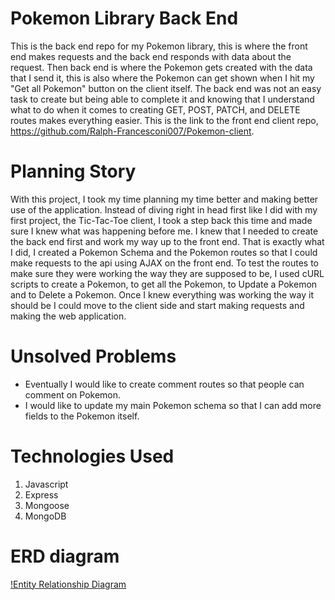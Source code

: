 # Pokemon Library Back End
This is the back end repo for my Pokemon library, this is where the front end makes requests and the back end responds with data about the request. Then back end is where the Pokemon gets created with the data that I send it, this is also where the Pokemon can get shown when I hit my "Get all Pokemon" button on the client itself. The back end was not an easy task to create but being able to complete it and knowing that I understand what to do when it comes to creating GET, POST, PATCH, and DELETE routes makes everything easier. This is the link to the front end client repo, https://github.com/Ralph-Francesconi007/Pokemon-client.

# Planning Story
With this project, I took my time planning my time better and making better use of the application. Instead of diving right in head first like I did with my first project, the Tic-Tac-Toe client, I took a step back this time and made sure I knew what was happening before me. I knew that I needed to create the back end first and work my way up to the front end. That is exactly what I did, I created a Pokemon Schema and the Pokemon routes so that I could make requests to the api using AJAX on the front end. To test the routes to make sure they were working the way they are supposed to be, I used cURL scripts to create a Pokemon, to get all the Pokemon, to Update a Pokemon and to Delete a Pokemon. Once I knew everything was working the way it should be I could move to the client side and start making requests and making the web application.

# Unsolved Problems
  - Eventually I would like to create comment routes so that people can comment on Pokemon.
  - I would like to update my main Pokemon schema so that I can add more fields to the Pokemon itself.

# Technologies Used
1. Javascript
2. Express
3. Mongoose
4. MongoDB

# ERD diagram
[!Entity Relationship Diagram](https://i.imgur.com/1aTzYpS.jpg)
